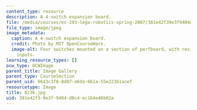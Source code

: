 ```yaml
---
content_type: resource
description: A 4-switch expansion board.
file: /media/courses/es-293-lego-robotics-spring-2007/381e42f39e3f9404d0c4ec164e46b02a_0236.jpg
file_type: image/jpeg
image_metadata:
  caption: A 4-switch expansion board.
  credit: Photo by MIT OpenCourseWare.
  image-alt: Four switches mounted on a section of perfboard, with resistors and sensor
    inputs.
learning_resource_types: []
ocw_type: OCWImage
parent_title: Image Gallery
parent_type: CourseSection
parent_uid: 6643c3f8-8d87-a6da-661a-55e223b1acef
resourcetype: Image
title: 0236.jpg
uid: 381e42f3-9e3f-9404-d0c4-ec164e46b02a
---
```

